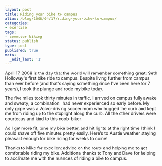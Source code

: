 ```yaml
---
layout: post
title: Riding your bike to campus
alias: /blog/2008/04/17/riding-your-bike-to-campus/
categories:
- exercise
tags:
- commuter biking
status: publish
type: post
published: true
meta:
  _edit_last: '1'
---
```

April 17, 2008 is the day that the world will remember something great: Seth Holloway's first bike ride to campus. Despite living further from campus than ever before (and that's saying something since I've been here for 7 years), I took the plunge and rode my bike today.

The five miles took thirty minutes in traffic. I arrived on campus fully awake and sweaty; a combination I had never experienced so early before. My only gripe was a Volvo-driving soccer mom who hugged the curb and kept me from riding up to the stoplight along the curb. All the other drivers were courteous and kind to this noob-biker.

As I get more fit, tune my bike better, and hit lights at the right time I think I could shave off five minutes pretty easily.  Here's to Austin weather staying pleasant enough for bike riding for weeks to come!

Thanks to Mike for excellent advice on the route and helping me to get comfortable riding my bike. Additional thanks to Tony and Dave for helping to acclimate me with the nuances of riding a bike to campus.
